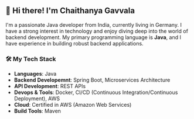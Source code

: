 ## 👋 Hi there!  I'm Chaithanya Gavvala

I'm a passionate Java developer from India, currently living in Germany. I have a strong interest in technology and enjoy diving deep into the world of backend development. My primary programming language is **Java**, and I have experience in building robust backend applications.

### 🛠️ My Tech Stack

- **Languages**: Java
- **Backend Developemnt**: Spring Boot, Microservices Architecture
- **API Development**: REST APIs
- **Devops & Tools**: Docker, CI/CD (Continuous Integration/Continuous Deployment), AWS
- **Cloud**: Certified in AWS (Amazon Web Services)
- **Build Tools**: Maven 
  
